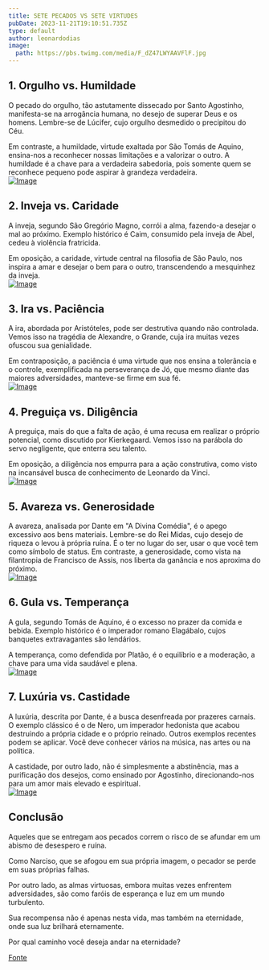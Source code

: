 ```yaml
---
title: SETE PECADOS VS SETE VIRTUDES
pubDate: 2023-11-21T19:10:51.735Z
type: default
author: leonardodias
image:
  path: https://pbs.twimg.com/media/F_dZ47LWYAAVFlF.jpg
---
```


## 1. Orgulho vs. Humildade  
  
O pecado do orgulho, tão astutamente dissecado por Santo Agostinho, manifesta-se na arrogância humana, no desejo de superar Deus e os homens. Lembre-se de Lúcifer, cujo orgulho desmedido o precipitou do Céu.  
  
Em contraste, a humildade, virtude exaltada por São Tomás de Aquino, ensina-nos a reconhecer nossas limitações e a valorizar o outro. A humildade é a chave para a verdadeira sabedoria, pois somente quem se reconhece pequeno pode aspirar à grandeza verdadeira.  
[![Image](https://pbs.twimg.com/media/F_dVxAoXIAALRq6.jpg)](https://pbs.twimg.com/media/F_dVxAoXIAALRq6.jpg)

## 2. Inveja vs. Caridade  
  
A inveja, segundo São Gregório Magno, corrói a alma, fazendo-a desejar o mal ao próximo. Exemplo histórico é Caim, consumido pela inveja de Abel, cedeu à violência fratricida.  
  
Em oposição, a caridade, virtude central na filosofia de São Paulo, nos inspira a amar e desejar o bem para o outro, transcendendo a mesquinhez da inveja.  
[![Image](https://pbs.twimg.com/media/F_dWIFtXIAAlILW.jpg)](https://pbs.twimg.com/media/F_dWIFtXIAAlILW.jpg)

## 3. Ira vs. Paciência  
  
A ira, abordada por Aristóteles, pode ser destrutiva quando não controlada. Vemos isso na tragédia de Alexandre, o Grande, cuja ira muitas vezes ofuscou sua genialidade.  
  
Em contraposição, a paciência é uma virtude que nos ensina a tolerância e o controle, exemplificada na perseverança de Jó, que mesmo diante das maiores adversidades, manteve-se firme em sua fé.  
[![Image](https://pbs.twimg.com/media/F_dWZAxWoAAw-pj.jpg)](https://pbs.twimg.com/media/F_dWZAxWoAAw-pj.jpg)

## 4. Preguiça vs. Diligência  
  
A preguiça, mais do que a falta de ação, é uma recusa em realizar o próprio potencial, como discutido por Kierkegaard. Vemos isso na parábola do servo negligente, que enterra seu talento.  
  
Em oposição, a diligência nos empurra para a ação construtiva, como visto na incansável busca de conhecimento de Leonardo da Vinci.  
[![Image](https://pbs.twimg.com/media/F_dWnxXXsAAyI6-.jpg)](https://pbs.twimg.com/media/F_dWnxXXsAAyI6-.jpg)

## 5. Avareza vs. Generosidade  
  
A avareza, analisada por Dante em "A Divina Comédia", é o apego excessivo aos bens materiais. Lembre-se do Rei Midas, cujo desejo de riqueza o levou à própria ruína. É o ter no lugar do ser, usar o que você tem como símbolo de status. Em contraste, a generosidade, como vista na filantropia de Francisco de Assis, nos liberta da ganância e nos aproxima do próximo.  
[![Image](https://pbs.twimg.com/media/F_dXEXaXYAAGUZk.jpg)](https://pbs.twimg.com/media/F_dXEXaXYAAGUZk.jpg)

## 6. Gula vs. Temperança  
  
A gula, segundo Tomás de Aquino, é o excesso no prazer da comida e bebida. Exemplo histórico é o imperador romano Elagábalo, cujos banquetes extravagantes são lendários.  
  
A temperança, como defendida por Platão, é o equilíbrio e a moderação, a chave para uma vida saudável e plena.  
[![Image](https://pbs.twimg.com/media/F_dXMQBX0AA09Kd.jpg)](https://pbs.twimg.com/media/F_dXMQBX0AA09Kd.jpg)

## 7. Luxúria vs. Castidade  
  
A luxúria, descrita por Dante, é a busca desenfreada por prazeres carnais. O exemplo clássico é o de Nero, um imperador hedonista que acabou destruindo a própria cidade e o próprio reinado. Outros exemplos recentes podem se aplicar. Você deve conhecer vários na música, nas artes ou na política.  
  
A castidade, por outro lado, não é simplesmente a abstinência, mas a purificação dos desejos, como ensinado por Agostinho, direcionando-nos para um amor mais elevado e espiritual.  
[![Image](https://pbs.twimg.com/media/F_dX0xvXkAAw1_6.jpg)](https://pbs.twimg.com/media/F_dX0xvXkAAw1_6.jpg)

## Conclusão  
  
Aqueles que se entregam aos pecados correm o risco de se afundar em um abismo de desespero e ruína.  
  
Como Narciso, que se afogou em sua própria imagem, o pecador se perde em suas próprias falhas.  
  
Por outro lado, as almas virtuosas, embora muitas vezes enfrentem adversidades, são como faróis de esperança e luz em um mundo turbulento.  
  
Sua recompensa não é apenas nesta vida, mas também na eternidade, onde sua luz brilhará eternamente.  
  
Por qual caminho você deseja andar na eternidade?  


[Fonte](https://twitter.com/leonardodias/status/1726943509385560128)
